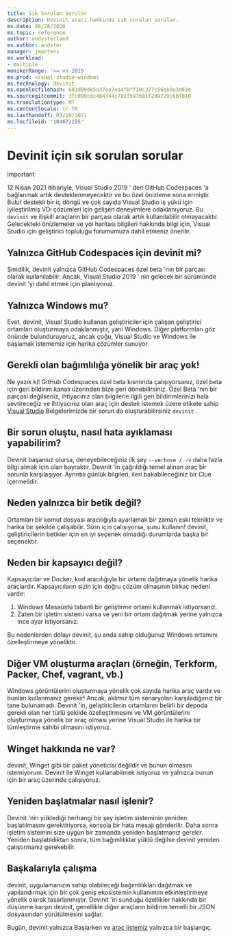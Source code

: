 ```yaml
---
title: Sık Sorulan Sorular
description: Devinit aracı hakkında sık sorulan sorular.
ms.date: 08/28/2020
ms.topic: reference
author: andysterland
ms.author: andster
manager: jmartens
ms.workload:
- multiple
monikerRange: '>= vs-2019'
ms.prod: visual-studio-windows
ms.technology: devinit
ms.openlocfilehash: 603d09de5a37ea7ea4f0ff10c377c56eb9a3d63e
ms.sourcegitcommit: 3fc099cdc484344c781f597581f299729c6bfb10
ms.translationtype: MT
ms.contentlocale: tr-TR
ms.lasthandoff: 03/19/2021
ms.locfileid: "104672195"
---
```

# <a name="frequently-asked-questions-for-devinit"></a>Devinit için sık sorulan sorular

> [!IMPORTANT]
> 12 Nisan 2021 itibariyle, Visual Studio 2019 ' den GitHub Codespaces 'a bağlanmak artık desteklenmeyecektir ve bu özel önizleme sona ermiştir. Bulut destekli bir iç döngü ve çok sayıda Visual Studio iş yükü için iyileştirilmiş VDı çözümleri için gelişen deneyimlere odaklanıyoruz. Bu `devinit` ve ilişkili araçların bir parçası olarak artık kullanılabilir olmayacaktır. Gelecekteki önizlemeler ve yol haritası bilgileri hakkında bilgi için, Visual Studio için geliştirici topluluğu forumumuza dahil etmeniz önerilir.

## <a name="is-devinit-just-for-github-codespaces"></a>Yalnızca GitHub Codespaces için devinit mi?

Şimdilik, devinit yalnızca GitHub Codespaces özel beta 'nın bir parçası olarak kullanılabilir. Ancak, Visual Studio 2019 ' nin gelecek bir sürümünde devinit 'yi dahil etmek için planlıyoruz.

## <a name="is-it-windows-only"></a>Yalnızca Windows mu?
Evet, devinit, Visual Studio kullanan geliştiriciler için çalışan geliştirici ortamları oluşturmaya odaklanmıştır, yani Windows. Diğer platformları göz önünde bulunduruyoruz, ancak çoğu, Visual Studio ve Windows ile başlamak istememiz için harika çözümler sunuyor.

## <a name="theres-no-tool-for-the-dependency-i-need"></a>Gerekli olan bağımlılığa yönelik bir araç yok!

Ne yazık ki! GitHub Codespaces özel beta kısmında çalışıyorsanız, özel beta için geri bildirim kanalı üzerinden bize geri dönebilirsiniz. Özel Beta 'nın bir parçası değilseniz, ihtiyacınız olan bilgilerle ilgili geri bildirimlerinizi hala sevtireceğiz ve ihtiyacınız olan araç için destek istemek üzere etikete sahip [Visual Studio](https://github.com/MicrosoftDocs/visualstudio-docs/) Belgelerimizde bir sorun da oluşturabilirsiniz `devinit` .

## <a name="something-went-wrong-how-do-i-debug"></a>Bir sorun oluştu, nasıl hata ayıklaması yapabilirim?

Devınit başarısız olursa, deneyebileceğiniz ilk şey `--verbose / -v` daha fazla bilgi almak için olan bayraktır. Devınit 'in çağrıldığı temel alınan araç bir sorunla karşılaşıyor. Ayrıntılı günlük bilgileri, ileri bakabileceğiniz bir Clue içermelidir.

## <a name="why-not-just-a-script"></a>Neden yalnızca bir betik değil?

Ortamları bir komut dosyası aracılığıyla ayarlamak bir zaman eski tekniktir ve harika bir şekilde çalışabilir. Sizin için çalışıyorsa, şunu kullanın! devinit, geliştiricilerin betikler için en iyi seçenek olmadığı durumlarda başka bir seçenektir.

## <a name="why-not-a-container"></a>Neden bir kapsayıcı değil?

Kapsayıcılar ve Docker, kod aracılığıyla bir ortamı dağıtmaya yönelik harika araçlardır. Kapsayıcıların sizin için doğru çözüm olmasının birkaç nedeni vardır:

1. Windows Masaüstü tabanlı bir geliştirme ortamı kullanmak istiyorsanız.
1. Zaten bir işletim sistemi varsa ve yeni bir ortam dağıtmak yerine yalnızca ince ayar istiyorsanız.

Bu nedenlerden dolayı devinit, şu anda sahip olduğunuz Windows ortamını özelleştirmeye yöneliktir.

## <a name="what-about-other-vm-creation-tools-for-example-terraform-packer-chef-vagrant-etc"></a>Diğer VM oluşturma araçları (örneğin, Terkform, Packer, Chef, vagrant, vb.)

Windows görüntülerini oluşturmaya yönelik çok sayıda harika araç vardır ve bunları kullanmanız gerekir! Ancak, aklımız tüm senaryoları karşıladığımız bir tane bulunamadı. Devınit 'in, geliştiricilerin ortamlarını belirli bir depoda gerekli olan her türlü şekilde özelleştirmesini ve VM görüntülerini oluşturmaya yönelik bir araç olması yerine Visual Studio ile harika bir tümleştirme sahibi olmasını istiyoruz.

## <a name="what-about-winget"></a>Winget hakkında ne var?

devinit, Winget gibi bir paket yöneticisi değildir ve bunun olmasını istemiyorum. Devinit ile Winget kullanabilmek istiyoruz ve yalnızca bunun için bir araç üzerinde çalışıyoruz.

## <a name="how-are-restarts-handled"></a>Yeniden başlatmalar nasıl işlenir?

Devinit 'nin yüklediği herhangi bir şey işletim sisteminin yeniden başlatılmasını gerektiriyorsa, konsola bir hata mesajı gönderilir. Daha sonra işletim sistemini size uygun bir zamanda yeniden başlatmanız gerekir. Yeniden başlatıldıktan sonra, tüm bağımlılıklar yüklü değilse devinit yeniden çalıştırmanız gerekebilir.

## <a name="working-with-others"></a>Başkalarıyla çalışma

devinit, uygulamanızın sahip olabileceği bağımlılıkları dağıtmak ve yapılandırmak için bir çok geniş ekosistemin kullanımını etkinleştirmeye yönelik olarak tasarlanmıştır. Devınit 'in sunduğu özellikler hakkında bir düşünme karşın devinit, genellikle diğer araçların bildirim temelli bir JSON dosyasından yürütülmesini sağlar.

Bugün, devinit yalnızca Başlarken ve [araç listemiz](devinit-tool-list.md) yalnızca bir başlangıç.
